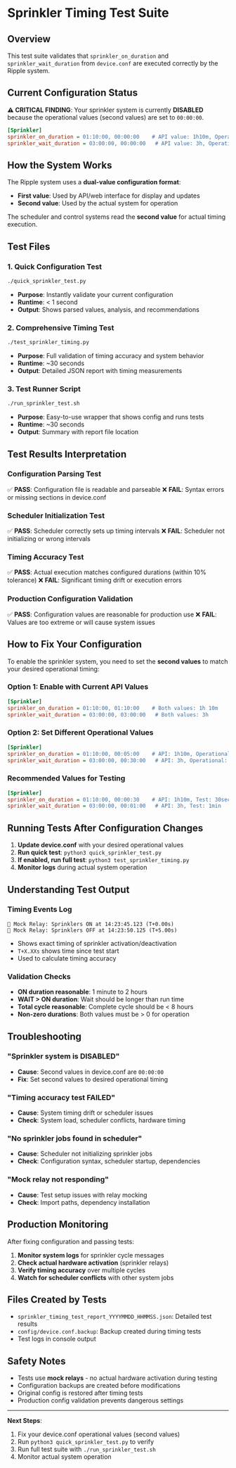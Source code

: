 # Sprinkler Timing Test Suite

## Overview

This test suite validates that `sprinkler_on_duration` and `sprinkler_wait_duration` from `device.conf` are executed correctly by the Ripple system.

## Current Configuration Status

**⚠️ CRITICAL FINDING**: Your sprinkler system is currently **DISABLED** because the operational values (second values) are set to `00:00:00`.

```ini
[Sprinkler]
sprinkler_on_duration = 01:10:00, 00:00:00    # API value: 1h10m, Operational: DISABLED
sprinkler_wait_duration = 03:00:00, 00:00:00   # API value: 3h, Operational: DISABLED
```

## How the System Works

The Ripple system uses a **dual-value configuration format**:
- **First value**: Used by API/web interface for display and updates
- **Second value**: Used by the actual system for operation

The scheduler and control systems read the **second value** for actual timing execution.

## Test Files

### 1. Quick Configuration Test
```bash
./quick_sprinkler_test.py
```
- **Purpose**: Instantly validate your current configuration
- **Runtime**: < 1 second
- **Output**: Shows parsed values, analysis, and recommendations

### 2. Comprehensive Timing Test
```bash
./test_sprinkler_timing.py
```
- **Purpose**: Full validation of timing accuracy and system behavior
- **Runtime**: ~30 seconds
- **Output**: Detailed JSON report with timing measurements

### 3. Test Runner Script
```bash
./run_sprinkler_test.sh
```
- **Purpose**: Easy-to-use wrapper that shows config and runs tests
- **Runtime**: ~30 seconds
- **Output**: Summary with report file location

## Test Results Interpretation

### Configuration Parsing Test
✅ **PASS**: Configuration file is readable and parseable
❌ **FAIL**: Syntax errors or missing sections in device.conf

### Scheduler Initialization Test
✅ **PASS**: Scheduler correctly sets up timing intervals
❌ **FAIL**: Scheduler not initializing or wrong intervals

### Timing Accuracy Test
✅ **PASS**: Actual execution matches configured durations (within 10% tolerance)
❌ **FAIL**: Significant timing drift or execution errors

### Production Configuration Validation
✅ **PASS**: Configuration values are reasonable for production use
❌ **FAIL**: Values are too extreme or will cause system issues

## How to Fix Your Configuration

To enable the sprinkler system, you need to set the **second values** to match your desired operational timing:

### Option 1: Enable with Current API Values
```ini
[Sprinkler]
sprinkler_on_duration = 01:10:00, 01:10:00    # Both values: 1h 10m
sprinkler_wait_duration = 03:00:00, 03:00:00   # Both values: 3h
```

### Option 2: Set Different Operational Values
```ini
[Sprinkler]
sprinkler_on_duration = 01:10:00, 00:05:00    # API: 1h10m, Operational: 5min
sprinkler_wait_duration = 03:00:00, 00:30:00   # API: 3h, Operational: 30min
```

### Recommended Values for Testing
```ini
[Sprinkler]
sprinkler_on_duration = 01:10:00, 00:00:30    # API: 1h10m, Test: 30sec
sprinkler_wait_duration = 03:00:00, 00:01:00   # API: 3h, Test: 1min
```

## Running Tests After Configuration Changes

1. **Update device.conf** with your desired operational values
2. **Run quick test**: `python3 quick_sprinkler_test.py`
3. **If enabled, run full test**: `python3 test_sprinkler_timing.py`
4. **Monitor logs** during actual system operation

## Understanding Test Output

### Timing Events Log
```
🔧 Mock Relay: Sprinklers ON at 14:23:45.123 (T+0.00s)
🔧 Mock Relay: Sprinklers OFF at 14:23:50.125 (T+5.00s)
```
- Shows exact timing of sprinkler activation/deactivation
- `T+X.XXs` shows time since test start
- Used to calculate timing accuracy

### Validation Checks
- **ON duration reasonable**: 1 minute to 2 hours
- **WAIT > ON duration**: Wait should be longer than run time
- **Total cycle reasonable**: Complete cycle should be < 8 hours
- **Non-zero durations**: Both values must be > 0 for operation

## Troubleshooting

### "Sprinkler system is DISABLED"
- **Cause**: Second values in device.conf are `00:00:00`
- **Fix**: Set second values to desired operational timing

### "Timing accuracy test FAILED"
- **Cause**: System timing drift or scheduler issues
- **Check**: System load, scheduler conflicts, hardware timing

### "No sprinkler jobs found in scheduler"
- **Cause**: Scheduler not initializing sprinkler jobs
- **Check**: Configuration syntax, scheduler startup, dependencies

### "Mock relay not responding"
- **Cause**: Test setup issues with relay mocking
- **Check**: Import paths, dependency installation

## Production Monitoring

After fixing configuration and passing tests:

1. **Monitor system logs** for sprinkler cycle messages
2. **Check actual hardware activation** (sprinkler relays)
3. **Verify timing accuracy** over multiple cycles
4. **Watch for scheduler conflicts** with other system jobs

## Files Created by Tests

- `sprinkler_timing_test_report_YYYYMMDD_HHMMSS.json`: Detailed test results
- `config/device.conf.backup`: Backup created during timing tests
- Test logs in console output

## Safety Notes

- Tests use **mock relays** - no actual hardware activation during testing
- Configuration backups are created before modifications
- Original config is restored after timing tests
- Production config validation prevents dangerous settings

---

**Next Steps**: 
1. Fix your device.conf operational values (second values)
2. Run `python3 quick_sprinkler_test.py` to verify
3. Run full test suite with `./run_sprinkler_test.sh`
4. Monitor actual system operation
